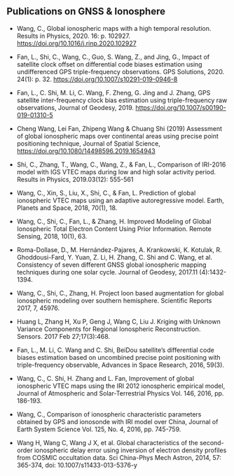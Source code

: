 ## Publications on GNSS & Ionosphere

- Wang, C., Global ionospheric maps with a high temporal resolution. Results in Physics, 2020. 16: p. 102927. https://doi.org/10.1016/j.rinp.2020.102927

- Fan, L., Shi, C., Wang, C., Guo, S. Wang, Z., and Jing, G., Impact of satellite clock offset on differential code biases estimation using undifferenced GPS triple-frequency observations. GPS Solutions, 2020. 24(1): p. 32. https://doi.org/10.1007/s10291-019-0946-8

- Fan, L., C. Shi, M. Li, C. Wang, F. Zheng, G. Jing and J. Zhang, GPS satellite inter-frequency clock bias estimation using triple-frequency raw observations, Journal of Geodesy, 2019. https://doi.org/10.1007/s00190-019-01310-5

- Cheng Wang, Lei Fan, Zhipeng Wang & Chuang Shi (2019) Assessment of global ionospheric maps over continental areas using precise point positioning technique, Journal of Spatial Science, https://doi.org/10.1080/14498596.2019.1654943

- Shi, C., Zhang, T., Wang, C., Wang, Z., & Fan, L., Comparison of IRI-2016 model with IGS VTEC maps during low and high solar activity period. Results in Physics, 2019.03(12): 555-561

- Wang, C., Xin, S., Liu, X., Shi, C., & Fan, L. Prediction of global ionospheric VTEC maps using an adaptive autoregressive model. Earth, Planets and Space, 2018, 70(1), 18.

- Wang, C., Shi, C., Fan, L., & Zhang, H. Improved Modeling of Global Ionospheric Total Electron Content Using Prior Information. Remote Sensing, 2018, 10(1), 63.

- Roma-Dollase, D., M. Hernández-Pajares, A. Krankowski, K. Kotulak, R. Ghoddousi-Fard, Y. Yuan, Z. Li, H. Zhang, C. Shi and C. Wang, et al. Consistency of seven different GNSS global ionospheric mapping techniques during one solar cycle. Journal of Geodesy, 2017.11 (4):1432-1394.

- Wang, C., Shi, C., Zhang, H. Project loon based augmentation for global ionospheric modeling over southern hemisphere. Scientific Reports 2017, 7, 45976.

- Huang L, Zhang H, Xu P, Geng J, Wang C, Liu J. Kriging with Unknown Variance Components for Regional Ionospheric Reconstruction. Sensors. 2017 Feb 27;17(3):468.

- Fan, L., M. Li, C. Wang and C. Shi, BeiDou satellite’s differential code biases estimation based on uncombined precise point positioning with triple-frequency observable, Advances in Space Research, 2016, 59(3).

- Wang, C., C. Shi, H. Zhang and L. Fan, Improvement of global ionospheric VTEC maps using the IRI 2012 ionospheric empirical model, Journal of Atmospheric and Solar-Terrestrial Physics Vol. 146, 2016, pp. 186-193.

- Wang, C., Comparison of ionospheric characteristic parameters obtained by GPS and ionosonde with IRI model over China, Journal of Earth System Science Vol. 125, No. 4, 2016, pp. 745-759.

- Wang H, Wang C, Wang J X, et al. Global characteristics of the second-order ionospheric delay error using inversion of electron density profiles from COSMIC occultation data. Sci China-Phys Mech Astron, 2014, 57: 365-374, doi: 10.1007/s11433-013-5376-y
